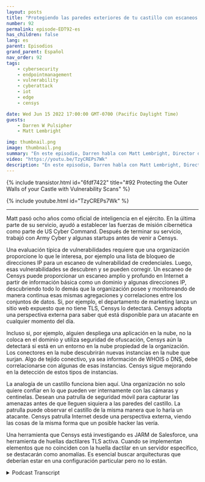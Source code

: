 ```yaml
---
layout: posts
title: "Protegiendo las paredes exteriores de tu castillo con escaneos de vulnerabilidad."
number: 92
permalink: episode-EDT92-es
has_children: false
lang: es
parent: Episodios
grand_parent: Español
nav_order: 92
tags:
    - cybersecurity
    - endpointmanagement
    - vulnerability
    - cyberattack
    - iot
    - edge
    - censys

date: Wed Jun 15 2022 17:00:00 GMT-0700 (Pacific Daylight Time)
guests:
    - Darren W Pulsipher
    - Matt Lembright

img: thumbnail.png
image: thumbnail.png
summary: "En este episodio, Darren habla con Matt Lembright, Director de Aplicaciones Federales, Censys, sobre cómo Censys evalúa la superficie de ataque de los dispositivos conectados a Internet, permitiendo a las organizaciones eliminar vulnerabilidades."
video: "https://youtu.be/TzyCREPs7Wk"
description: "En este episodio, Darren habla con Matt Lembright, Director de Aplicaciones Federales, Censys, sobre cómo Censys evalúa la superficie de ataque de los dispositivos conectados a Internet, permitiendo a las organizaciones eliminar vulnerabilidades."
---
```


<div>
{% include transistor.html id="6fdf7422" title="#92 Protecting the Outer Walls of your Castle with Vulnerability Scans" %}

{% include youtube.html id="TzyCREPs7Wk" %}
</div>

---

Matt pasó ocho años como oficial de inteligencia en el ejército. En la última parte de su servicio, ayudó a establecer las fuerzas de misión cibernética como parte de US Cyber Command. Después de terminar su servicio, trabajó con Army Cyber y algunas startups antes de venir a Censys.

Una evaluación típica de vulnerabilidades requiere que una organización proporcione lo que le interesa, por ejemplo una lista de bloqueo de direcciones IP para un escaneo de vulnerabilidad de credenciales. Luego, esas vulnerabilidades se descubren y se pueden corregir. Un escaneo de Censys puede proporcionar un escaneo amplio y profundo en Internet a partir de información básica como un dominio y algunas direcciones IP, descubriendo todo lo demás que la organización posee y monitoreando de manera continua esas mismas agregaciones y correlaciones entre los conjuntos de datos. Si, por ejemplo, el departamento de marketing lanza un sitio web expuesto que no tiene TLS, Censys lo detectará. Censys adopta una perspectiva externa para saber qué está disponible para un atacante en cualquier momento del día.

Incluso si, por ejemplo, alguien despliega una aplicación en la nube, no la coloca en el dominio y utiliza seguridad de ofuscación, Censys aún la detectará si está en un entorno en la nube propiedad de la organización. Los conectores en la nube descubrirán nuevas instancias en la nube que surjan. Algo de tejido conectivo, ya sea información de WHOIS o DNS, debe correlacionarse con algunas de esas instancias. Censys sigue mejorando en la detección de estos tipos de instancias.

La analogía de un castillo funciona bien aquí. Una organización no solo quiere confiar en lo que pueden ver internamente con las cámaras y centinelas. Desean una patrulla de seguridad móvil para capturar las amenazas antes de que lleguen siquiera a las paredes del castillo. La patrulla puede observar el castillo de la misma manera que lo haría un atacante. Censys patrulla Internet desde una perspectiva externa, viendo las cosas de la misma forma que un posible hacker las vería.

Una herramienta que Censys está investigando es JARM de Salesforce, una herramienta de huellas dactilares TLS activa. Cuando se implementan elementos que no coinciden con la huella dactilar en un servidor específico, se destacarán como anomalías. Es esencial buscar arquitecturas que deberían estar en una configuración particular pero no lo están.



<details>
<summary> Podcast Transcript </summary>

<p></p>

</details>
